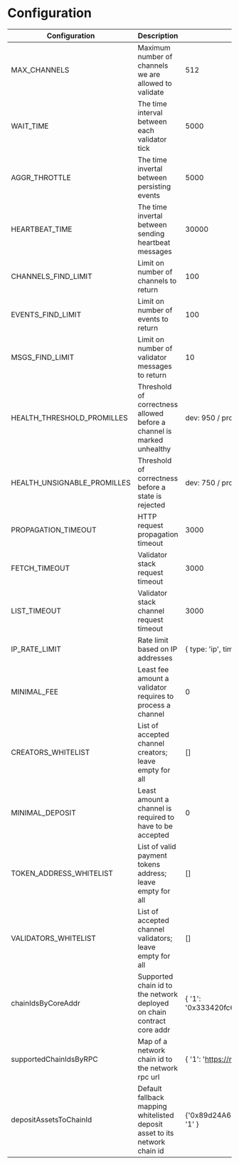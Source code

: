 # Configuration

| Configuration | Description  |  Default |
|--------------| --------------| ------------|
| MAX_CHANNELS | Maximum number of channels we are allowed to validate | 512
| WAIT_TIME | The time interval between each validator tick  | 5000 |
| AGGR_THROTTLE | The time invertal between persisting events  | 5000 |
| HEARTBEAT_TIME | The time invertal between sending heartbeat messages | 30000 |
| CHANNELS_FIND_LIMIT | Limit on number of channels to return | 100 |
| EVENTS_FIND_LIMIT | Limit on number of events to return | 100 |
| MSGS_FIND_LIMIT | Limit on number of validator messages to return | 10 |
| HEALTH_THRESHOLD_PROMILLES | Threshold of correctness allowed before a channel is marked unhealthy | dev: 950 / prod: 970 |
| HEALTH_UNSIGNABLE_PROMILLES | Threshold of correctness before a state is rejected | dev: 750 / prod: 770 |
| PROPAGATION_TIMEOUT | HTTP request propagation timeout | 3000 |
| FETCH_TIMEOUT | Validator stack request timeout | 3000 |
| LIST_TIMEOUT | Validator stack channel request timeout | 3000 |
| IP_RATE_LIMIT | Rate limit based on IP addresses | { type: 'ip', timeframe: 60000 } |
| MINIMAL_FEE | Least fee amount a validator requires to process a channel | 0 |
| CREATORS_WHITELIST | List of accepted channel creators; leave empty for all | [] |
| MINIMAL_DEPOSIT | Least amount a channel is required to have to be accepted | 0 |
| TOKEN_ADDRESS_WHITELIST | List of valid payment tokens address; leave empty for all | [] |
| VALIDATORS_WHITELIST | List of accepted channel validators; leave empty for all | [] |
| chainIdsByCoreAddr | Supported chain id to the network deployed on chain contract core addr | { '1': '0x333420fc6a897356e69b62417cd17ff012177d2b' } |
| supportedChainIdsByRPC | Map of a network chain id to the network rpc url | { '1': 'https://mainnet.infura.io/*' } |
| depositAssetsToChainId | Default fallback mapping whitelisted deposit asset to its network chain id | {'0x89d24A6b4CcB1B6fAA2625fE562bDD9a23260359': '1' } |
